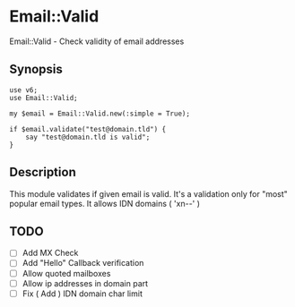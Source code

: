 # Email::Valid
Email::Valid - Check validity of email addresses
## Synopsis
```perl6
use v6;
use Email::Valid;

my $email = Email::Valid.new(:simple = True);

if $email.validate("test@domain.tld") {
    say "test@domain.tld is valid";
}
```

## Description
This module validates if given email is valid.
It's a validation only for "most" popular email types.
It allows IDN domains ( 'xn--' )

## TODO
- [ ] Add MX Check
- [ ] Add "Hello" Callback verification
- [ ] Allow quoted mailboxes
- [ ] Allow ip addresses in domain part
- [ ] Fix ( Add ) IDN domain char limit
